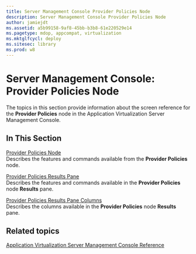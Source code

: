```yaml
---
title: Server Management Console Provider Policies Node
description: Server Management Console Provider Policies Node
author: jamiejdt
ms.assetid: a5b99158-9af8-45bb-b3b8-61e220529e14
ms.pagetype: mdop, appcompat, virtualization
ms.mktglfcycl: deploy
ms.sitesec: library
ms.prod: w8
---
```



# Server Management Console: Provider Policies Node


The topics in this section provide information about the screen reference for the **Provider Policies** node in the Application Virtualization Server Management Console.

## In This Section


<a href="" id="provider-policies-node"></a>[Provider Policies Node](provider-policies-node.md)  
Describes the features and commands available from the **Provider Policies** node.

<a href="" id="provider-policies-results-pane"></a>[Provider Policies Results Pane](provider-policies-results-pane.md)  
Describes the features and commands available in the **Provider Policies** node **Results** pane.

<a href="" id="provider-policies-results-pane-columns"></a>[Provider Policies Results Pane Columns](provider-policies-results-pane-columns.md)  
Describes the columns available in the **Provider Policies** node **Results** pane.

## Related topics


[Application Virtualization Server Management Console Reference](application-virtualization-server-management-console-reference.md)

 

 





